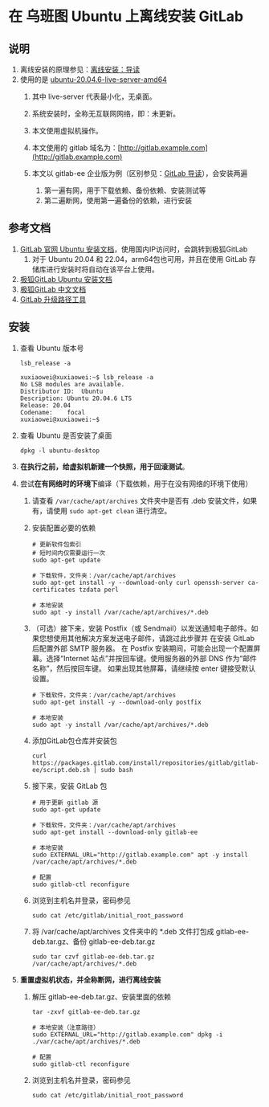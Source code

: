 # 在 乌班图 Ubuntu 上离线安装 GitLab

## 说明

1. 离线安装的原理参见：[离线安装：导读](/offline/guide.md)
2. 使用的是 [ubuntu-20.04.6-live-server-amd64](https://releases.ubuntu.com/20.04/ubuntu-20.04.6-live-server-amd64.iso)
    1. 其中 live-server 代表最小化，无桌面。
    2. 系统安装时，全称无互联网网络，即：未更新。
    3. 本文使用虚拟机操作。
    4. 本文使用的 gitlab 域名为：[http://gitlab.example.com](http://gitlab.example.com)
    5. 本文以 gitlab-ee 企业版为例（区别参见：[GitLab 导读](/guide/gitlab.md)），会安装两遍

        1. 第一遍有网，用于下载依赖、备份依赖、安装测试等
        2. 第二遍断网，使用第一遍备份的依赖，进行安装

## 参考文档

1. [GitLab 官网 Ubuntu 安装文档](https://about.gitlab.com/install/#ubuntu)，使用国内IP访问时，会跳转到极狐GitLab
    1. 对于 Ubuntu 20.04 和 22.04，arm64包也可用，并且在使用 GitLab 存储库进行安装时将自动在该平台上使用。
2. [极狐GitLab Ubuntu 安装文档](https://gitlab.cn/install/#ubuntu)
3. [极狐GitLab 中文文档](https://docs.gitlab.cn/)
4. [GitLab 升级路径工具](https://gitlab-com.gitlab.io/support/toolbox/upgrade-path/)

## 安装

1. 查看 Ubuntu 版本号

   ```shell
   lsb_release -a
   ```

   ```shell
   xuxiaowei@xuxiaowei:~$ lsb_release -a
   No LSB modules are available.
   Distributor ID:	Ubuntu
   Description:	Ubuntu 20.04.6 LTS
   Release:	20.04
   Codename:	focal
   xuxiaowei@xuxiaowei:~$ 
   ```

2. 查看 Ubuntu 是否安装了桌面

   ```shell
   dpkg -l ubuntu-desktop
   ```

3. **在执行之前，给虚拟机新建一个快照，用于回滚测试**。
4. 尝试**在有网络时的环境下**编译（下载依赖，用于在没有网络的环境下使用）
    1. 请查看 `/var/cache/apt/archives` 文件夹中是否有 .deb 安装文件，如果有，请使用 `sudo apt-get clean` 进行清空。
    2. 安装配置必要的依赖

       ```shell
       # 更新软件包索引
       # 短时间内仅需要运行一次
       sudo apt-get update
       
       # 下载软件，文件夹：/var/cache/apt/archives
       sudo apt-get install -y --download-only curl openssh-server ca-certificates tzdata perl
       
       # 本地安装
       sudo apt -y install /var/cache/apt/archives/*.deb
       ```

    3. （可选）接下来，安装 Postfix（或 Sendmail）以发送通知电子邮件。如果您想使用其他解决方案发送电子邮件，请跳过此步骤并 在安装
       GitLab 后配置外部 SMTP 服务器。
       在 Postfix 安装期间，可能会出现一个配置屏幕。选择“Internet 站点”并按回车键。使用服务器的外部 DNS 作为“邮件名称”，然后按回车键。
       如果出现其他屏幕，请继续按 enter 键接受默认设置。

        ```shell
        # 下载软件，文件夹：/var/cache/apt/archives
        sudo apt-get install -y --download-only postfix
        
        # 本地安装
        sudo apt -y install /var/cache/apt/archives/*.deb
        ```

    4. 添加GitLab包仓库并安装包

         ```shell
         curl https://packages.gitlab.com/install/repositories/gitlab/gitlab-ee/script.deb.sh | sudo bash
         ```

    5. 接下来，安装 GitLab 包

         ```shell
         # 用于更新 gitlab 源
         sudo apt-get update
         
         # 下载软件，文件夹：/var/cache/apt/archives
         sudo apt-get install --download-only gitlab-ee
         
         # 本地安装
         sudo EXTERNAL_URL="http://gitlab.example.com" apt -y install /var/cache/apt/archives/*.deb
         
         # 配置
         sudo gitlab-ctl reconfigure
         ```

    6. 浏览到主机名并登录，密码参见

         ```shell
         sudo cat /etc/gitlab/initial_root_password
         ```

    7. 将 /var/cache/apt/archives 文件夹中的 *.deb 文件打包成 gitlab-ee-deb.tar.gz、备份 gitlab-ee-deb.tar.gz

         ```shell
         sudo tar czvf gitlab-ee-deb.tar.gz /var/cache/apt/archives/*.deb
         ```

5. **重置虚拟机状态，并全称断网，进行离线安装**

    1. 解压 gitlab-ee-deb.tar.gz、安装里面的依赖

        ```shell
        tar -zxvf gitlab-ee-deb.tar.gz
        
        # 本地安装（注意路径）
        sudo EXTERNAL_URL="http://gitlab.example.com" dpkg -i ./var/cache/apt/archives/*.deb
        
        # 配置
        sudo gitlab-ctl reconfigure
        ```

    2. 浏览到主机名并登录，密码参见

         ```shell
         sudo cat /etc/gitlab/initial_root_password
         ```
